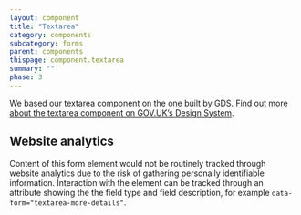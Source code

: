 ```yaml
---
layout: component
title: "Textarea"
category: components
subcategory: forms
parent: components
thispage: component.textarea
summary: ""
phase: 3
---
```

We based our textarea component on the one built by GDS. [Find out more about the textarea component on GOV.UK’s Design System](https://design-system.service.gov.uk/components/textarea/).

## Website analytics

Content of this form element would not be routinely tracked through website analytics due to the risk of gathering personally identifiable information. Interaction with the element can be tracked through an attribute showing the the field type and field description, for example <code>data-form="textarea-more-details"</code>.
